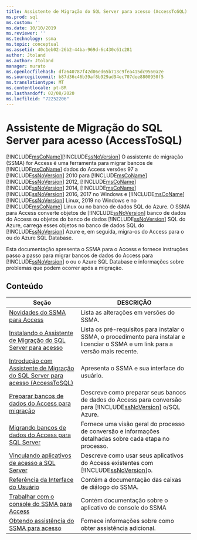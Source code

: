 ```yaml
---
title: Assistente de Migração do SQL Server para acesso (AccessToSQL) | Microsoft Docs
ms.prod: sql
ms.custom: ''
ms.date: 10/10/2019
ms.reviewer: ''
ms.technology: ssma
ms.topic: conceptual
ms.assetid: 40c1eb02-26b2-44ba-969d-6c430c61c281
author: Jtoland
ms.author: Jtoland
manager: murato
ms.openlocfilehash: dfa640787f42d06ed65b713c9fea415dc9560a2e
ms.sourcegitcommit: b87d36c46b39af8b929ad94ec707dee8800950f5
ms.translationtype: MT
ms.contentlocale: pt-BR
ms.lasthandoff: 02/08/2020
ms.locfileid: "72252206"
---
```

# <a name="sql-server-migration-assistant-for-access-accesstosql"></a>Assistente de Migração do SQL Server para acesso (AccessToSQL)

[!INCLUDE[msCoName](../../includes/msconame_md.md)][!INCLUDE[ssNoVersion](../../includes/ssnoversion-md.md)] O assistente de migração (SSMA) for Access é uma ferramenta para migrar bancos de [!INCLUDE[msCoName](../../includes/msconame_md.md)] dados do Access versões 97 a [!INCLUDE[ssNoVersion](../../includes/ssnoversion-md.md)] 2010 para [!INCLUDE[msCoName](../../includes/msconame_md.md)] [!INCLUDE[ssNoVersion](../../includes/ssnoversion-md.md)] 2012, [!INCLUDE[msCoName](../../includes/msconame_md.md)] [!INCLUDE[ssNoVersion](../../includes/ssnoversion-md.md)] 2014, [!INCLUDE[msCoName](../../includes/msconame_md.md)] [!INCLUDE[ssNoVersion](../../includes/ssnoversion-md.md)] 2016, 2017 no Windows e [!INCLUDE[msCoName](../../includes/msconame_md.md)] [!INCLUDE[ssNoVersion](../../includes/ssnoversion-md.md)] Linux, 2019 no Windows e no [!INCLUDE[msCoName](../../includes/msconame_md.md)] Linux ou no banco de dados SQL do Azure. O SSMA para Access converte objetos de [!INCLUDE[ssNoVersion](../../includes/ssnoversion-md.md)] banco de dados do Access ou objetos do banco de dados [!INCLUDE[ssNoVersion](../../includes/ssnoversion-md.md)] SQL do Azure, carrega esses objetos no banco de dados SQL do [!INCLUDE[ssNoVersion](../../includes/ssnoversion-md.md)] Azure e, em seguida, migra-os do Access para o ou do Azure SQL Database.
  
Esta documentação apresenta o SSMA para o Access e fornece instruções passo a passo para migrar bancos de dados do Access para [!INCLUDE[ssNoVersion](../../includes/ssnoversion-md.md)] o ou o Azure SQL Database e informações sobre problemas que podem ocorrer após a migração.  
  
## <a name="contents"></a>Conteúdo  
  
|Seção|DESCRIÇÃO|
|-----------|---------------|
|[Novidades do SSMA para Access](https://msdn.microsoft.com/a24d3fc0-6911-4bfa-828a-197abf222e02)|Lista as alterações em versões do SSMA.|  
|[Instalando o Assistente de Migração do SQL Server para acesso](installing-sql-server-migration-assistant-for-access-accesstosql.md)|Lista os pré-requisitos para instalar o SSMA, o procedimento para instalar e licenciar o SSMA e um link para a versão mais recente.|  
|[Introdução com Assistente de Migração do SQL Server para acesso &#40;AccessToSQL&#41;](../../ssma/access/getting-started-with-sql-server-migration-assistant-for-access-accesstosql.md)|Apresenta o SSMA e sua interface do usuário.|  
|[Preparar bancos de dados do Access para migração](preparing-access-databases-for-migration-accesstosql.md)|Descreve como preparar seus bancos de dados do Access para conversão para [!INCLUDE[ssNoVersion](../../includes/ssnoversion-md.md)] o/SQL Azure.|  
|[Migrando bancos de dados do Access para SQL Server](migrating-access-databases-to-sql-server-azure-sql-db-accesstosql.md)|Fornece uma visão geral do processo de conversão e informações detalhadas sobre cada etapa no processo.|  
|[Vinculando aplicativos de acesso a SQL Server](linking-access-applications-to-sql-server-azure-sql-db-accesstosql.md)|Descreve como usar seus aplicativos do Access existentes com [!INCLUDE[ssNoVersion](../../includes/ssnoversion-md.md)]o.|  
|[Referência da Interface do Usuário](user-interface-reference-accesstosql.md)|Contém a documentação das caixas de diálogo do SSMA.|  
|[Trabalhar com o console do SSMA para Access](working-with-ssma-for-access-console-accesstosql.md)|Contém documentação sobre o aplicativo de console do SSMA|  
|[Obtendo assistência do SSMA para acesso](https://go.microsoft.com/fwlink/?LinkID=708538&clcid=0x409)|Fornece informações sobre como obter assistência adicional.|  
